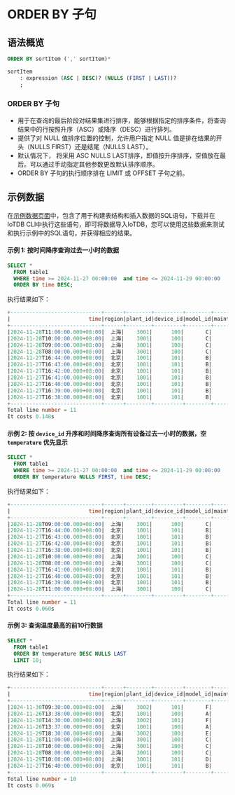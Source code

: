 <!--

    Licensed to the Apache Software Foundation (ASF) under one
    or more contributor license agreements.  See the NOTICE file
    distributed with this work for additional information
    regarding copyright ownership.  The ASF licenses this file
    to you under the Apache License, Version 2.0 (the
    "License"); you may not use this file except in compliance
    with the License.  You may obtain a copy of the License at
    
        http://www.apache.org/licenses/LICENSE-2.0
    
    Unless required by applicable law or agreed to in writing,
    software distributed under the License is distributed on an
    "AS IS" BASIS, WITHOUT WARRANTIES OR CONDITIONS OF ANY
    KIND, either express or implied.  See the License for the
    specific language governing permissions and limitations
    under the License.

-->

# ORDER BY 子句

## 语法概览

```sql
ORDER BY sortItem (',' sortItem)*

sortItem
    : expression (ASC | DESC)? (NULLS (FIRST | LAST))?
    ;
```

### ORDER BY 子句

- 用于在查询的最后阶段对结果集进行排序，能够根据指定的排序条件，将查询结果中的行按照升序（ASC）或降序（DESC）进行排列。
- 提供了对 NULL 值排序位置的控制，允许用户指定 NULL 值是排在结果的开头（NULLS FIRST）还是结尾（NULLS LAST）。
- 默认情况下， 将采用 ASC  NULLS LAST排序，即值按升序排序，空值放在最后。可以通过手动指定其他参数更改默认排序顺序。
- ORDER BY 子句的执行顺序排在 LIMIT 或 OFFSET 子句之前。

## 示例数据

在[示例数据页面](../Basic-Concept/Sample-Data.md)中，包含了用于构建表结构和插入数据的SQL语句，下载并在IoTDB CLI中执行这些语句，即可将数据导入IoTDB，您可以使用这些数据来测试和执行示例中的SQL语句，并获得相应的结果。

#### 示例 1: 按时间降序查询过去一小时的数据

```sql
SELECT *
  FROM table1
  WHERE time >= 2024-11-27 00:00:00  and time <= 2024-11-29 00:00:00
  ORDER BY time DESC;
```

执行结果如下：

```sql
+-----------------------------+------+--------+---------+--------+-----------+-----------+--------+------+-----------------------------+
|                         time|region|plant_id|device_id|model_id|maintenance|temperature|humidity|status|                   modifytime|
+-----------------------------+------+--------+---------+--------+-----------+-----------+--------+------+-----------------------------+
|2024-11-28T11:00:00.000+08:00|  上海|    3001|      100|       C|         90|       88.0|    45.1|  true|2024-11-28T11:00:12.000+08:00|
|2024-11-28T10:00:00.000+08:00|  上海|    3001|      100|       C|         90|       85.0|    35.2|  null|2024-11-28T10:00:11.000+08:00|
|2024-11-28T09:00:00.000+08:00|  上海|    3001|      100|       C|         90|       null|    40.9|  true|                         null|
|2024-11-28T08:00:00.000+08:00|  上海|    3001|      100|       C|         90|       85.0|    null|  null|2024-11-28T08:00:09.000+08:00|
|2024-11-27T16:44:00.000+08:00|  北京|    1001|      101|       B|        180|       null|    null| false|2024-11-26T16:37:08.000+08:00|
|2024-11-27T16:43:00.000+08:00|  北京|    1001|      101|       B|        180|       null|    null| false|                         null|
|2024-11-27T16:42:00.000+08:00|  北京|    1001|      101|       B|        180|       null|    35.2| false|                         null|
|2024-11-27T16:41:00.000+08:00|  北京|    1001|      101|       B|        180|       85.0|    null|  null|2024-11-26T16:37:04.000+08:00|
|2024-11-27T16:40:00.000+08:00|  北京|    1001|      101|       B|        180|       85.0|    null|  null|2024-11-26T16:37:03.000+08:00|
|2024-11-27T16:39:00.000+08:00|  北京|    1001|      101|       B|        180|       85.0|    35.3|  null|                         null|
|2024-11-27T16:38:00.000+08:00|  北京|    1001|      101|       B|        180|       null|    35.1|  true|2024-11-26T16:37:01.000+08:00|
+-----------------------------+------+--------+---------+--------+-----------+-----------+--------+------+-----------------------------+
Total line number = 11
It costs 0.148s
```

#### 示例 2: 按 `device_id` 升序和时间降序查询所有设备过去一小时的数据，空 `temperature` 优先显示

```sql
SELECT *
  FROM table1
  WHERE time >= 2024-11-27 00:00:00  and time <= 2024-11-29 00:00:00
  ORDER BY temperature NULLS FIRST, time DESC;
```

执行结果如下：

```sql
+-----------------------------+------+--------+---------+--------+-----------+-----------+--------+------+-----------------------------+
|                         time|region|plant_id|device_id|model_id|maintenance|temperature|humidity|status|                   modifytime|
+-----------------------------+------+--------+---------+--------+-----------+-----------+--------+------+-----------------------------+
|2024-11-28T09:00:00.000+08:00|  上海|    3001|      100|       C|         90|       null|    40.9|  true|                         null|
|2024-11-27T16:44:00.000+08:00|  北京|    1001|      101|       B|        180|       null|    null| false|2024-11-26T16:37:08.000+08:00|
|2024-11-27T16:43:00.000+08:00|  北京|    1001|      101|       B|        180|       null|    null| false|                         null|
|2024-11-27T16:42:00.000+08:00|  北京|    1001|      101|       B|        180|       null|    35.2| false|                         null|
|2024-11-27T16:38:00.000+08:00|  北京|    1001|      101|       B|        180|       null|    35.1|  true|2024-11-26T16:37:01.000+08:00|
|2024-11-28T10:00:00.000+08:00|  上海|    3001|      100|       C|         90|       85.0|    35.2|  null|2024-11-28T10:00:11.000+08:00|
|2024-11-28T08:00:00.000+08:00|  上海|    3001|      100|       C|         90|       85.0|    null|  null|2024-11-28T08:00:09.000+08:00|
|2024-11-27T16:41:00.000+08:00|  北京|    1001|      101|       B|        180|       85.0|    null|  null|2024-11-26T16:37:04.000+08:00|
|2024-11-27T16:40:00.000+08:00|  北京|    1001|      101|       B|        180|       85.0|    null|  null|2024-11-26T16:37:03.000+08:00|
|2024-11-27T16:39:00.000+08:00|  北京|    1001|      101|       B|        180|       85.0|    35.3|  null|                         null|
|2024-11-28T11:00:00.000+08:00|  上海|    3001|      100|       C|         90|       88.0|    45.1|  true|2024-11-28T11:00:12.000+08:00|
+-----------------------------+------+--------+---------+--------+-----------+-----------+--------+------+-----------------------------+
Total line number = 11
It costs 0.060s
```

#### 示例 3: 查询温度最高的前10行数据

```sql
SELECT *
  FROM table1
  ORDER BY temperature DESC NULLS LAST
  LIMIT 10;
```

执行结果如下：

```sql
+-----------------------------+------+--------+---------+--------+-----------+-----------+--------+------+-----------------------------+
|                         time|region|plant_id|device_id|model_id|maintenance|temperature|humidity|status|                   modifytime|
+-----------------------------+------+--------+---------+--------+-----------+-----------+--------+------+-----------------------------+
|2024-11-30T09:30:00.000+08:00|  上海|    3002|      101|       F|        360|       90.0|    35.2|  true|                         null|
|2024-11-26T13:38:00.000+08:00|  北京|    1001|      100|       A|        180|       90.0|    35.1|  true|2024-11-26T13:38:25.000+08:00|
|2024-11-30T14:30:00.000+08:00|  上海|    3002|      101|       F|        360|       90.0|    34.8|  true|2024-11-30T14:30:17.000+08:00|
|2024-11-26T13:37:00.000+08:00|  北京|    1001|      100|       A|        180|       90.0|    35.1|  true|2024-11-26T13:37:34.000+08:00|
|2024-11-29T18:30:00.000+08:00|  上海|    3002|      100|       E|        180|       90.0|    35.4|  true|2024-11-29T18:30:15.000+08:00|
|2024-11-28T11:00:00.000+08:00|  上海|    3001|      100|       C|         90|       88.0|    45.1|  true|2024-11-28T11:00:12.000+08:00|
|2024-11-28T10:00:00.000+08:00|  上海|    3001|      100|       C|         90|       85.0|    35.2|  null|2024-11-28T10:00:11.000+08:00|
|2024-11-28T08:00:00.000+08:00|  上海|    3001|      100|       C|         90|       85.0|    null|  null|2024-11-28T08:00:09.000+08:00|
|2024-11-29T10:00:00.000+08:00|  上海|    3001|      101|       D|        360|       85.0|    null|  null|2024-11-29T10:00:13.000+08:00|
|2024-11-27T16:40:00.000+08:00|  北京|    1001|      101|       B|        180|       85.0|    null|  null|2024-11-26T16:37:03.000+08:00|
+-----------------------------+------+--------+---------+--------+-----------+-----------+--------+------+-----------------------------+
Total line number = 10
It costs 0.069s
```